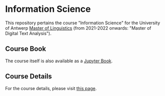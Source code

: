 # Information Science

This repository pertains the course "Information Science" for the University of Antwerp [Master of Linguistics](https://www.uantwerpen.be/en/study/programmes/all-programmes/digital-text-analysis/) (from 2021-2022 onwards: "Master of Digital Text Analysis").

## Course Book

The course itself is also available as a [Jupyter Book](https://tomdeneire.github.io/InformationScience).

## Course Details

For the course details, please visit [this page](https://tomdeneire.github.io/InformationScience/coursedetails.html).